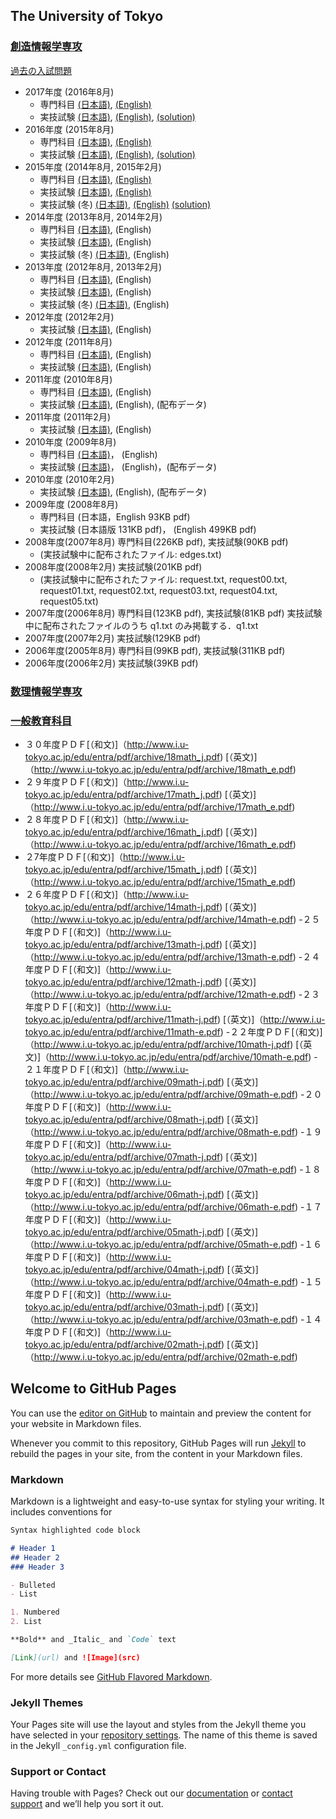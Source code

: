 ## The University of Tokyo

### [創造情報学専攻](http://www.i.u-tokyo.ac.jp/edu/course/ci/members.shtml)  
[過去の入試問題](http://www.i.u-tokyo.ac.jp/edu/course/ci/admission.shtml)
- 2017年度 (2016年8月)
    + 専門科目 [(日本語)](http://www.i.u-tokyo.ac.jp/edu/course/ci/pdf/2016-8-exam.pdf), 
              [(English)](http://www.i.u-tokyo.ac.jp/edu/course/ci/pdf/2016-8-exam-en.pdf)
    + 実技試験 [(日本語)](http://www.i.u-tokyo.ac.jp/edu/course/ci/pdf/2016-8-program.pdf), 
              [(English)](http://www.i.u-tokyo.ac.jp/edu/course/ci/pdf/2016-8-program-en.pdf),
              [(solution)](http://nbviewer.jupyter.org/github/chengzhongkai/past_exam/blob/master/2016-8-program.ipynb)
- 2016年度 (2015年8月)
    + 専門科目 [(日本語)](http://www.i.u-tokyo.ac.jp/edu/course/ci/pdf/2015-8-exam.pdf), 
               [(English)](http://www.i.u-tokyo.ac.jp/edu/course/ci/pdf/2015-8-exam-en.pdf)
    + 実技試験 [(日本語)](http://www.i.u-tokyo.ac.jp/edu/course/ci/pdf/2015-8-program.pdf), 
               [(English)](http://www.i.u-tokyo.ac.jp/edu/course/ci/pdf/2015-8-program-en.pdf),
              [(solution)](http://nbviewer.jupyter.org/github/chengzhongkai/past_exam/blob/master/2015-8-program.ipynb)
- 2015年度 (2014年8月, 2015年2月)
    + 専門科目 [(日本語)](), [(English)]()
    + 実技試験 [(日本語)](http://www.i.u-tokyo.ac.jp/edu/course/ci/pdf/2014-8-program.pdf), 
                  [(English)](http://www.i.u-tokyo.ac.jp/edu/course/ci/pdf/2014-8-program-en.pdf)
    + 実技試験 (冬) [(日本語)](http://www.i.u-tokyo.ac.jp/edu/course/ci/pdf/2015-2-program.pdf),
                      [(English)](http://www.i.u-tokyo.ac.jp/edu/course/ci/pdf/2015-2-program-en.pdf)
                      [(solution)](http://nbviewer.jupyter.org/github/chengzhongkai/past_exam/blob/master/2015-2-program.ipynb)
- 2014年度 (2013年8月, 2014年2月)
    + 専門科目 [(日本語)](), (English)
    + 実技試験 [(日本語)](), (English)
    + 実技試験 (冬) [(日本語)](), (English)
- 2013年度 (2012年8月, 2013年2月)
    + 専門科目 [(日本語)](), (English)
    + 実技試験 [(日本語)](), (English)
    + 実技試験 (冬) [(日本語)](), (English)
- 2012年度 (2012年2月)
    + 実技試験 [(日本語)](), (English)
- 2012年度 (2011年8月)
    + 専門科目 [(日本語)](), (English)
    + 実技試験 [(日本語)](), (English)
- 2011年度 (2010年8月)
    + 専門科目 [(日本語)](), (English)
    + 実技試験 [(日本語)](), (English), (配布データ)
- 2011年度 (2011年2月)
    + 実技試験 [(日本語)](), (English)
- 2010年度 (2009年8月)
    + 専門科目 [(日本語)]()， (English)
    + 実技試験 [(日本語)]()， (English)，(配布データ)
- 2010年度 (2010年2月)
    + 実技試験 [(日本語)](), (English), (配布データ)
- 2009年度 (2008年8月)
    + 専門科目 (日本語，English 93KB pdf)
    + 実技試験 (日本語版 131KB pdf)， (English 499KB pdf) 
- 2008年度(2007年8月) 専門科目(226KB pdf), 実技試験(90KB pdf) 
    + (実技試験中に配布されたファイル: edges.txt)
- 2008年度(2008年2月) 実技試験(201KB pdf) 
    + (実技試験中に配布されたファイル: request.txt, request00.txt, request01.txt, request02.txt, request03.txt, request04.txt, request05.txt)
- 2007年度(2006年8月) 専門科目(123KB pdf), 実技試験(81KB pdf) 実技試験中に配布されたファイルのうち q1.txt のみ掲載する．q1.txt
- 2007年度(2007年2月) 実技試験(129KB pdf)
- 2006年度(2005年8月) 専門科目(99KB pdf), 実技試験(311KB pdf)
- 2006年度(2006年2月) 実技試験(39KB pdf)


### [数理情報学専攻](http://www.i.u-tokyo.ac.jp/edu/course/mi/admission.shtml)

### [一般教育科目](http://www.i.u-tokyo.ac.jp/edu/entra/examarchive.shtml)

- ３０年度ＰＤＦ[（和文)]（http://www.i.u-tokyo.ac.jp/edu/entra/pdf/archive/18math_j.pdf)
[（英文)]（http://www.i.u-tokyo.ac.jp/edu/entra/pdf/archive/18math_e.pdf)
- ２９年度ＰＤＦ[（和文)]（http://www.i.u-tokyo.ac.jp/edu/entra/pdf/archive/17math_j.pdf)
[（英文)]（http://www.i.u-tokyo.ac.jp/edu/entra/pdf/archive/17math_e.pdf)
- ２８年度ＰＤＦ[（和文)]（http://www.i.u-tokyo.ac.jp/edu/entra/pdf/archive/16math_j.pdf)
[（英文)]（http://www.i.u-tokyo.ac.jp/edu/entra/pdf/archive/16math_e.pdf)
- ２7年度ＰＤＦ[（和文)]（http://www.i.u-tokyo.ac.jp/edu/entra/pdf/archive/15math_j.pdf)
[（英文)]（http://www.i.u-tokyo.ac.jp/edu/entra/pdf/archive/15math_e.pdf)
- ２６年度ＰＤＦ[（和文)]（http://www.i.u-tokyo.ac.jp/edu/entra/pdf/archive/14math-j.pdf)
[（英文)]（http://www.i.u-tokyo.ac.jp/edu/entra/pdf/archive/14math-e.pdf)
-２５年度ＰＤＦ[（和文)]（http://www.i.u-tokyo.ac.jp/edu/entra/pdf/archive/13math-j.pdf)
[（英文)]（http://www.i.u-tokyo.ac.jp/edu/entra/pdf/archive/13math-e.pdf)
-２４年度ＰＤＦ[（和文)]（http://www.i.u-tokyo.ac.jp/edu/entra/pdf/archive/12math-j.pdf)
[（英文)]（http://www.i.u-tokyo.ac.jp/edu/entra/pdf/archive/12math-e.pdf)
-２３年度ＰＤＦ[（和文)]（http://www.i.u-tokyo.ac.jp/edu/entra/pdf/archive/11math-j.pdf)
[（英文)]（http://www.i.u-tokyo.ac.jp/edu/entra/pdf/archive/11math-e.pdf)
-２２年度ＰＤＦ[（和文)]（http://www.i.u-tokyo.ac.jp/edu/entra/pdf/archive/10math-j.pdf)
[（英文)]（http://www.i.u-tokyo.ac.jp/edu/entra/pdf/archive/10math-e.pdf)
-２１年度ＰＤＦ[（和文)]（http://www.i.u-tokyo.ac.jp/edu/entra/pdf/archive/09math-j.pdf)
[（英文)]（http://www.i.u-tokyo.ac.jp/edu/entra/pdf/archive/09math-e.pdf)
-２０年度ＰＤＦ[（和文)]（http://www.i.u-tokyo.ac.jp/edu/entra/pdf/archive/08math-j.pdf)
[（英文)]（http://www.i.u-tokyo.ac.jp/edu/entra/pdf/archive/08math-e.pdf)
-１９年度ＰＤＦ[（和文)]（http://www.i.u-tokyo.ac.jp/edu/entra/pdf/archive/07math-j.pdf)
[（英文)]（http://www.i.u-tokyo.ac.jp/edu/entra/pdf/archive/07math-e.pdf)
-１８年度ＰＤＦ[（和文)]（http://www.i.u-tokyo.ac.jp/edu/entra/pdf/archive/06math-j.pdf)
[（英文)]（http://www.i.u-tokyo.ac.jp/edu/entra/pdf/archive/06math-e.pdf)
-１７年度ＰＤＦ[（和文)]（http://www.i.u-tokyo.ac.jp/edu/entra/pdf/archive/05math-j.pdf)
[（英文)]（http://www.i.u-tokyo.ac.jp/edu/entra/pdf/archive/05math-e.pdf)
-１６年度ＰＤＦ[（和文)]（http://www.i.u-tokyo.ac.jp/edu/entra/pdf/archive/04math-j.pdf)
[（英文)]（http://www.i.u-tokyo.ac.jp/edu/entra/pdf/archive/04math-e.pdf)
-１５年度ＰＤＦ[（和文)]（http://www.i.u-tokyo.ac.jp/edu/entra/pdf/archive/03math-j.pdf)
[（英文)]（http://www.i.u-tokyo.ac.jp/edu/entra/pdf/archive/03math-e.pdf)
-１４年度ＰＤＦ[（和文)]（http://www.i.u-tokyo.ac.jp/edu/entra/pdf/archive/02math-j.pdf)
[（英文)]（http://www.i.u-tokyo.ac.jp/edu/entra/pdf/archive/02math-e.pdf)


## Welcome to GitHub Pages

You can use the [editor on GitHub](https://github.com/chengzhongkai/past_exam/edit/master/README.md) to maintain and preview the content for your website in Markdown files.

Whenever you commit to this repository, GitHub Pages will run [Jekyll](https://jekyllrb.com/) to rebuild the pages in your site, from the content in your Markdown files.

### Markdown

Markdown is a lightweight and easy-to-use syntax for styling your writing. It includes conventions for

```markdown
Syntax highlighted code block

# Header 1
## Header 2
### Header 3

- Bulleted
- List

1. Numbered
2. List

**Bold** and _Italic_ and `Code` text

[Link](url) and ![Image](src)
```

For more details see [GitHub Flavored Markdown](https://guides.github.com/features/mastering-markdown/).

### Jekyll Themes

Your Pages site will use the layout and styles from the Jekyll theme you have selected in your [repository settings](https://github.com/chengzhongkai/past_exam/settings). The name of this theme is saved in the Jekyll `_config.yml` configuration file.

### Support or Contact

Having trouble with Pages? Check out our [documentation](https://help.github.com/categories/github-pages-basics/) or [contact support](https://github.com/contact) and we’ll help you sort it out.
